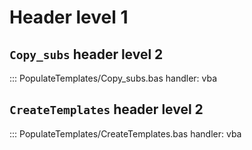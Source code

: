 # Header level 1

## `Copy_subs` header level 2

::: PopulateTemplates/Copy_subs.bas
    handler: vba



## `CreateTemplates` header level 2

::: PopulateTemplates/CreateTemplates.bas
    handler: vba